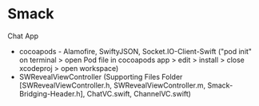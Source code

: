 # Smack
Chat App

- cocoapods - Alamofire, SwiftyJSON, Socket.IO-Client-Swift ("pod init" on terminal > open Pod file in cocoapods app > edit > install > close xcodeproj > open workspace)
- SWRevealViewController (Supporting Files Folder [SWRevealViewController.h, SWRevealViewController.m, Smack-Bridging-Header.h], ChatVC.swift, ChannelVC.swift)
